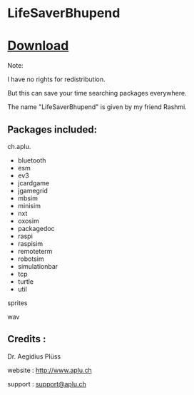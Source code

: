 # LifeSaverBhupend

# [Download](https://github.com/bhupendpatil/LifeSaverBhupend/releases)

Note:

I have no rights for redistribution.

But this can save your time searching packages everywhere.

The name "LifeSaverBhupend" is given by my friend Rashmi.

## Packages included:
ch.aplu.
* bluetooth
* esm
* ev3
* jcardgame
* jgamegrid
* mbsim
* minisim
* nxt
* oxosim
* packagedoc
* raspi
* raspisim
* remoteterm
* robotsim
* simulationbar
* tcp
* turtle
* util

sprites

wav

## Credits :
Dr. Aegidius Plüss

website : http://www.aplu.ch 

support : support@aplu.ch